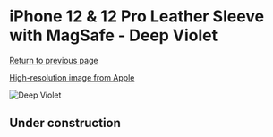 # iPhone 12 & 12 Pro Leather Sleeve with MagSafe - Deep Violet

[Return to previous page](/iphone_12)

[High-resolution image from Apple](https://store.storeimages.cdn-apple.com/8756/as-images.apple.com/is/MK0A3?wid=4500&hei=4500&fmt=png)

<div style="width: 500px"><img src="/everyphone/MK0A3.png" alt="Deep Violet"></div>

## Under construction
